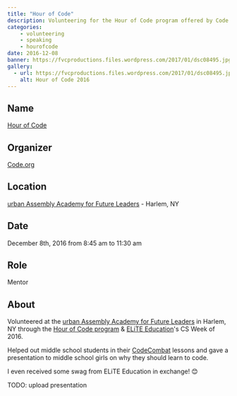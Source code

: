 ```yaml
---
title: "Hour of Code"
description: Volunteering for the Hour of Code program offered by Code.org for a second time in a row!
categories:
    - volunteering
    - speaking
    - hourofcode
date: 2016-12-08
banner: https://fvcproductions.files.wordpress.com/2017/01/dsc08495.jpg
gallery:
  - url: https://fvcproductions.files.wordpress.com/2017/01/dsc08495.jpg
    alt: Hour of Code 2016
---
```


## Name

<a title="Hour of Code" href="https://hourofcode.com/" target="_blank" rel="noopener">Hour of Code</a>

## Organizer

[Code.org](https://code.org)

## Location

[urban Assembly Academy for Future Leaders](https://schools.nyc.gov/SchoolPortals/05/M286/default.htm) - Harlem, NY

## Date

December 8th, 2016 from 8:45 am to 11:30 am

## Role

Mentor

## About

Volunteered at the [urban Assembly Academy for Future Leaders](https://schools.nyc.gov/SchoolPortals/05/M286/default.htm) in Harlem, NY through the [Hour of Code program](https://hourofcode.com) & [ELiTE Education](https://www.elite-education.org/csweek2016)'s CS Week of 2016.

Helped out middle school students in their [CodeCombat](https://codecombat.com) lessons and gave a presentation to middle school girls on why they should learn to code.

I even received some swag from ELiTE Education in exchange! 😊

TODO: upload presentation
